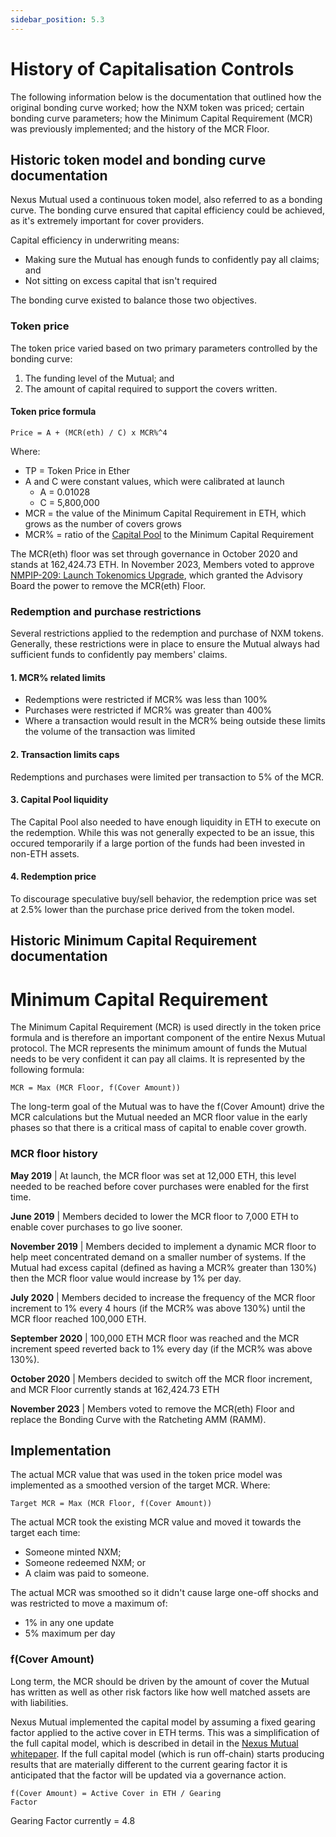 ```yaml
---
sidebar_position: 5.3
---
```


# History of Capitalisation Controls

The following information below is the documentation that outlined how the original bonding curve worked; how the NXM token was priced; certain bonding curve parameters; how the Minimum Capital Requirement (MCR) was previously implemented; and the history of the MCR Floor.

## Historic token model and bonding curve documentation

Nexus Mutual used a continuous token model, also referred to as a bonding curve. The bonding curve ensured that capital efficiency could be achieved, as it's extremely important for cover providers.

Capital efficiency in underwriting means:
* Making sure the Mutual has enough funds to confidently pay all claims; and
* Not sitting on excess capital that isn't required

The bonding curve existed to balance those two objectives. 

### Token price

The token price varied based on two primary parameters controlled by the bonding curve:
1. The funding level of the Mutual; and
2. The amount of capital required to support the covers written.

#### Token price formula

<p><code>Price = A + (MCR(eth) / C) x MCR%^4</code></p>

Where:
* TP = Token Price in Ether
* A and C were constant values, which were calibrated at launch
  * A = 0.01028
  * C = 5,800,000
* MCR = the value of the Minimum Capital Requirement in ETH, which grows as the number of covers grows
* MCR% = ratio of the [Capital Pool](/protocol/capital-pool/) to the Minimum Capital Requirement

The MCR(eth) floor was set through governance in October 2020 and stands at 162,424.73 ETH. In November 2023, Members voted to approve [NMPIP-209: Launch Tokenomics Upgrade](https://app.nexusmutual.io/governance/view?proposalId=209), which granted the Advisory Board the power to remove the MCR(eth) Floor.

### Redemption and purchase restrictions

Several restrictions applied to the redemption and purchase of NXM tokens. Generally, these restrictions were in place to ensure the Mutual always had sufficient funds to confidently pay members' claims.

#### 1. MCR% related limits

* Redemptions were restricted if MCR% was less than 100%
* Purchases were restricted if MCR% was greater than 400%
* Where a transaction would result in the MCR% being outside these limits the volume of the transaction was limited

#### 2. Transaction limits caps

Redemptions and purchases were limited per transaction to 5% of the MCR.

#### 3. Capital Pool liquidity

The Capital Pool also needed to have enough liquidity in ETH to execute on the redemption. While this was not generally expected to be an issue, this occured temporarily if a large portion of the funds had been invested in non-ETH assets.

#### 4. Redemption price

To discourage speculative buy/sell behavior, the redemption price was set at 2.5% lower than the purchase price derived from the token model.

## Historic Minimum Capital Requirement documentation

# Minimum Capital Requirement

The Minimum Capital Requirement (MCR) is used directly in the token price formula and is therefore an important component of the entire Nexus Mutual protocol. The MCR represents the minimum amount of funds the Mutual needs to be very confident it can pay all claims. It is represented by the following formula:

<p><code>MCR = Max (MCR Floor, f(Cover Amount))</code></p>

The long-term goal of the Mutual was to have the f(Cover Amount) drive the MCR calculations but the Mutual needed an MCR floor value in the early phases so that there is a critical mass of capital to enable cover growth.

### MCR floor history

**May 2019** | At launch, the MCR floor was set at 12,000 ETH, this level needed to be reached before cover purchases were enabled for the first time.

**June 2019** | Members decided to lower the MCR floor to 7,000 ETH to enable cover purchases to go live sooner.

**November 2019** | Members decided to implement a dynamic MCR floor to help meet concentrated demand on a smaller number of systems. If the Mutual had excess capital (defined as having a MCR% greater than 130%) then the MCR floor value would increase by 1% per day.

**July 2020** | Members decided to increase the frequency of the MCR floor increment to 1% every 4 hours (if the MCR% was above 130%) until the MCR floor reached 100,000 ETH.

**September 2020** | 100,000 ETH MCR floor was reached and the MCR increment speed reverted back to 1% every day (if the MCR% was above 130%).

**October 2020** | Members decided to switch off the MCR floor increment, and MCR Floor currently stands at 162,424.73 ETH

**November 2023** | Members voted to remove the MCR(eth) Floor and replace the Bonding Curve with the Ratcheting AMM (RAMM).

## Implementation

The actual MCR value that was used in the token price model was implemented as a smoothed version of the target MCR. Where:

<p><code>Target MCR = Max (MCR Floor, f(Cover Amount))</code></p>

The actual MCR took the existing MCR value and moved it towards the target each time:
* Someone minted NXM;
* Someone redeemed NXM; or
* A claim was paid to someone.

The actual MCR was smoothed so it didn't cause large one-off shocks and was restricted to move a maximum of:
* 1% in any one update
* 5% maximum per day

### f(Cover Amount)

Long term, the MCR should be driven by the amount of cover the Mutual has written as well as other risk factors like how well matched assets are with liabilities.

Nexus Mutual implemented the capital model by assuming a fixed gearing factor applied to the active cover in ETH terms. This was a simplification of the full capital model, which is described in detail in the [Nexus Mutual whitepaper](/bookshelf/nexus-mutual-whitepaper-2018.pdf). If the full capital model (which is run off-chain) starts producing results that are materially different to the current gearing factor it is anticipated that the factor will be updated via a governance action.

<code>f(Cover Amount) = Active Cover in ETH / Gearing Factor</code>

Gearing Factor currently = 4.8
